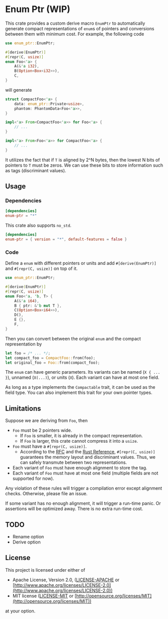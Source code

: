 # Enum Ptr (WIP)

This crate provides a custom derive macro `EnumPtr` to automatically generate compact representations of `enum`s of pointers and conversions between them with minimum cost. For example, the following code

```rust
use enum_ptr::EnumPtr;

#[derive(EnumPtr)]
#[repr(C, usize)]
enum Foo<'a> {
    A(&'a i32),
    B(Option<Box<i32>>),
    C,
}
```

will generate

```rust
struct CompactFoo<'a> {
    data: enum_ptr::Private<usize>,
    phantom: PhantomData<Foo<'a>>,
}

impl<'a> From<CompactFoo<'a>> for Foo<'a> {
    // ...
}

impl<'a> From<Foo<'a>> for CompactFoo<'a> {
    // ...
}
```

It utilizes the fact that if `T` is aligned by 2^N bytes, then the lowest N bits of pointers to `T` must be zeros. We can use these bits to store information such as tags (discriminant values).

## Usage

### Dependencies

```toml
[dependencies]
enum-ptr = "*"
```

This crate also supports `no_std`.

```toml
[dependencies]
enum-ptr = { version = "*", default-features = false }
```

### Code

Define a `enum` with different pointers or units and add `#[derive(EnumPtr)]` and `#[repr(C, usize)]` on top of it.

```rust
use enum_ptr::EnumPtr;

#[derive(EnumPtr)]
#[repr(C, usize)]
enum Foo<'a, 'b, T> {
    A(&'a i64),
    B { ptr: &'b mut T },
    C(Option<Box<i64>>),
    D(),
    E {},
    F,
}
```

Then you can convert between the original `enum` and the compact representation by

```rust
let foo = /* ... */;
let compact_foo = CompactFoo::from(foo);
let original_foo = Foo::from(compact_foo);
```

The `enum` can have generic parameters. Its variants can be named (`X { ... }`), unnamed (`X(...)`), or units (`X`). Each variant can have at most one field.

As long as a type implements the `Compactable` trait, it can be used as the field type. You can also implement this trait for your own pointer types.

## Limitations

Suppose we are deriving from `Foo`, then

- `Foo` must be 2 pointers wide.
  - If `Foo` is smaller, it is already in the compact representation.
  - If `Foo` is larger, this crate cannot compress it into a `usize`.
- `Foo` must have a `#[repr(C, usize)]`.
  - According to the [RFC](https://github.com/rust-lang/rfcs/blob/master/text/2195-really-tagged-unions.md) and the [Rust Reference](https://doc.rust-lang.org/reference/items/enumerations.html#custom-discriminant-values-for-fieldless-enumerations), `#[repr(C, usize)]` guarantees the memory layout and discriminant values. Thus, we can safely transmute between two representations.
- Each variant of `Foo` must have enough alignment to store the tag.
- Each variant of `Foo` must have at most one field (multiple fields are not supported for now).

Any violation of these rules will trigger a compilation error except alignment checks. Otherwise, please file an issue.

If some variant has no enough alignment, it will trigger a run-time panic. Or assertions will be optimized away. There is no extra run-time cost.

## TODO

- Rename option
- Derive option

## License

This project is licensed under either of

- Apache License, Version 2.0, ([LICENSE-APACHE](/LICENSE-APACHE) or [http://www.apache.org/licenses/LICENSE-2.0](http://www.apache.org/licenses/LICENSE-2.0))
- MIT license ([LICENSE-MIT](/LICENSE-MIT) or [http://opensource.org/licenses/MIT](http://opensource.org/licenses/MIT))

at your option.

